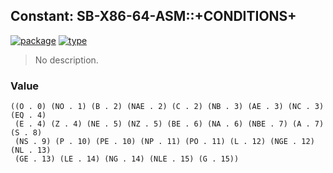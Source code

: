 ## Constant: SB-X86-64-ASM::+CONDITIONS+
[![package](https://img.shields.io/badge/Package-SB--X86--64--ASM-5f9ea0.svg?style=social&colorA=999999)](../) [![type](https://img.shields.io/badge/Type-Constant-5f9ea0.svg?style=social&colorA=999999)](../#constant) 

> No description.

### Value
```
((O . 0) (NO . 1) (B . 2) (NAE . 2) (C . 2) (NB . 3) (AE . 3) (NC . 3) (EQ . 4)
 (E . 4) (Z . 4) (NE . 5) (NZ . 5) (BE . 6) (NA . 6) (NBE . 7) (A . 7) (S . 8)
 (NS . 9) (P . 10) (PE . 10) (NP . 11) (PO . 11) (L . 12) (NGE . 12) (NL . 13)
 (GE . 13) (LE . 14) (NG . 14) (NLE . 15) (G . 15))
```
